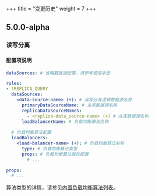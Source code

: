 +++
title = "变更历史"
weight = 7
+++

## 5.0.0-alpha

### 读写分离

#### 配置项说明

```yaml
dataSources: # 省略数据源配置，请参考使用手册

rules:
- !REPLICA_QUERY
  dataSources:
    <data-source-name> (+): # 读写分离逻辑数据源名称
      primaryDataSourceName: # 主库数据源名称
      replicaDataSourceNames: 
        - <replica-data_source-name> (+) # 从库数据源名称
      loadBalancerName: # 负载均衡算法名称
  
  # 负载均衡算法配置
  loadBalancers:
    <load-balancer-name> (+): # 负载均衡算法名称
      type: # 负载均衡算法类型
      props: # 负载均衡算法属性配置
        # ...

props:
  # ...
```

算法类型的详情，请参见[内置负载均衡算法列表](/cn/user-manual/shardingsphere-jdbc/configuration/built-in-algorithm/load-balance)。
